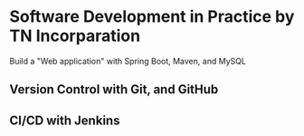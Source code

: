 # Software Development in Practice by TN Incorparation
Build a "Web application" with Spring Boot, Maven, and MySQL
## Version Control with Git, and GitHub


## CI/CD with Jenkins